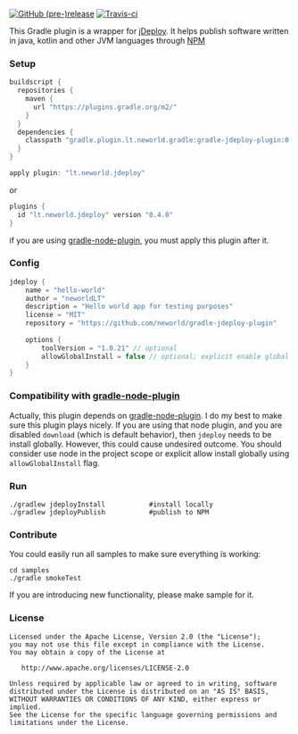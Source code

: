 [![GitHub (pre-)release](https://img.shields.io/github/release/neworld/gradle-jdeploy-plugin/all.svg)](https://github.com/neworld/gradle-jdeploy-plugin)
[![Travis-ci](https://travis-ci.org/neworld/gradle-jdeploy-plugin.svg?branch=master)](https://travis-ci.org/neworld/gradle-jdeploy-plugin)


This Gradle plugin is a wrapper for [jDeploy](https://github.com/shannah/jdeploy). 
It helps publish software written in java, kotlin and other JVM languages through [NPM](https://www.npmjs.com/)

### Setup
 
```groovy
buildscript {
  repositories {
    maven {
      url "https://plugins.gradle.org/m2/"
    }
  }
  dependencies {
    classpath "gradle.plugin.lt.neworld.gradle:gradle-jdeploy-plugin:0.4.0"
  }
}

apply plugin: "lt.neworld.jdeploy"
```

or

```groovy
plugins {
  id "lt.neworld.jdeploy" version "0.4.0"
}
```

if you are using [gradle-node-plugin](https://github.com/srs/gradle-node-plugin), you must apply this plugin after it.

### Config

```groovy
jdeploy {
    name = "hello-world"
    author = "neworldLT"
    description = "Hello world app for testing purposes"
    license = "MIT"
    repository = "https://github.com/neworld/gradle-jdeploy-plugin"
    
    options {
        toolVersion = "1.0.21" // optional
        allowGlobalInstall = false // optional; explicit enable global install of jdeploy
    }
}
```

### Compatibility with [gradle-node-plugin](https://github.com/srs/gradle-node-plugin)

Actually, this plugin depends on [gradle-node-plugin](https://github.com/srs/gradle-node-plugin).
I do my best to make sure this plugin plays nicely.
If you are using that node plugin, and you are disabled `download` (which is default behavior), then `jdeploy` needs to be install globally.
However, this could cause undesired outcome.
You should consider use node in the project scope or explicit allow install globally using `allowGlobalInstall` flag.

### Run
```
./gradlew jdeployInstall           #install locally
./gradlew jdeployPublish           #publish to NPM
```

### Contribute

You could easily run all samples to make sure everything is working:
```
cd samples
./gradle smokeTest
```

If you are introducing new functionality, please make sample for it.

### License

```
Licensed under the Apache License, Version 2.0 (the "License");
you may not use this file except in compliance with the License.
You may obtain a copy of the License at

   http://www.apache.org/licenses/LICENSE-2.0

Unless required by applicable law or agreed to in writing, software
distributed under the License is distributed on an "AS IS" BASIS,
WITHOUT WARRANTIES OR CONDITIONS OF ANY KIND, either express or implied.
See the License for the specific language governing permissions and
limitations under the License.
```

